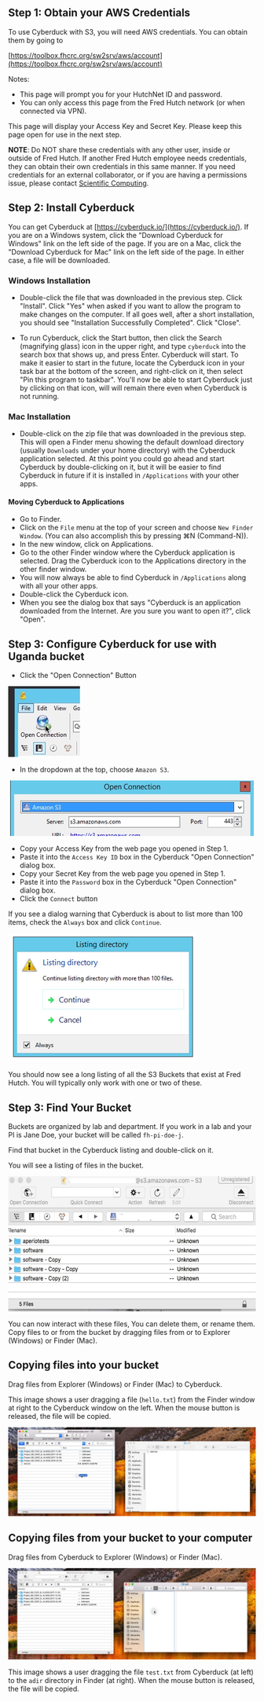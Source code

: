 <script src="https://code.jquery.com/jquery-3.3.1.slim.min.js"></script>

<script>
$(function() {
  $("h1").first().html("Using S3 with Cyberduck at Fred Hutch");
  //$(".page-header").hide();
  $("a").first().hide();
});
</script>


## Step 1: Obtain your AWS Credentials

To use Cyberduck with S3, you will need AWS credentials. You can obtain them by going to

[https://toolbox.fhcrc.org/sw2srv/aws/account](https://toolbox.fhcrc.org/sw2srv/aws/account)

Notes:

* This page will prompt you for your HutchNet ID and password.
* You can only access this page from the Fred Hutch network (or when connected via VPN).

This page will display your Access Key and Secret Key. Please keep this page open for use in the next step.

**NOTE**: Do NOT share these credentials with any other user, inside or outside of Fred Hutch. If another Fred Hutch
employee needs credentials, they can obtain their own credentials in this same manner. If you need credentials for an
external collaborator, or if you are having a permissions issue,
please contact [Scientific Computing](https://centernet.fredhutch.org/cn/u/center-it/cio/scicomp.html).

## Step 2: Install Cyberduck

You can get Cyberduck at [https://cyberduck.io/](https://cyberduck.io/).
If you are on a Windows system, click the "Download Cyberduck for Windows" link on the left side of the page.
If you are on a Mac, click the "Download Cyberduck for Mac"
link on the left side of the page. In either case, a file will be downloaded.

### Windows Installation

* Double-click the file that was downloaded in the previous step. Click "Install".
Click "Yes" when asked if you want to allow the program to make changes on the computer.
If all goes well, after a short installation, you should see "Installation Successfully Completed". Click "Close".

* To run Cyberduck, click the Start button, then click the Search (magnifying glass) icon in the upper right, and type `cyberduck` into the search box that shows up, and press Enter. Cyberduck will start. To make it easier to start in the future, locate the Cyberduck icon in your task bar at the bottom of the screen, and right-click on it, then select "Pin this program to taskbar". You'll now be able to start Cyberduck just by clicking on that icon, will will remain there even when Cyberduck is not running.

### Mac Installation

* Double-click on the zip file that was downloaded in the previous step. This will open a Finder menu showing the default download directory (usually `Downloads` under your home directory) with the Cyberduck application selected. At this point you could go ahead and start Cyberduck by double-clicking on it, but it will be easier to find Cyberduck in future if it is installed in `/Applications` with your other apps.

#### Moving Cyberduck to Applications

* Go to Finder.
* Click on the `File` menu at the top of your screen and choose `New Finder Window`. (You can also accomplish this by pressing ⌘N (Command-N)).
* In the new window, click on Applications.
* Go to the other Finder window where the Cyberduck application is selected. Drag the Cyberduck icon to the Applications directory in the other finder window.
* You will now always be able to find Cyberduck in `/Applications` along with all your other apps.
* Double-click the Cyberduck icon.
* When you see the dialog box that says "Cyberduck is an application downloaded from the Internet. Are you sure you want to open it?", click "Open".

## Step 3: Configure Cyberduck for use with Uganda bucket

* Click the "Open Connection" Button

![OpenConnection](assets/images/OpenConnection.jpg)

* In the dropdown at the top, choose `Amazon S3`.

![AmazonS3](assets/images/AmazonS3.jpg)

* Copy your Access Key from the web page you opened in Step 1.
* Paste it into the `Access Key ID` box in the Cyberduck "Open Connection" dialog box.
* Copy your Secret Key from the web page you opened in Step 1.
* Paste it into the `Password` box in the Cyberduck "Open Connection" dialog box.
* Click the `Connect` button

If you see a dialog warning that Cyberduck is about to list more than 100 items, check the `Always` box and click `Continue`.



<img width="383" height="262" src="assets/images/ListingDirectory.jpg">

You should now see a long listing of all the S3 Buckets that exist at Fred Hutch.
You will typically only work with one or two of these.


## Step 3: Find Your Bucket

Buckets are organized by lab and department. If you work in a lab and your PI is Jane Doe, your bucket will be called
`fh-pi-doe-j`.

Find that bucket in the Cyberduck listing and double-click on it.

You will see a listing of files in the bucket.

<img border="0" width="594" height="275" src="assets/images/FileDisplay.jpg">

You can now interact with these files, You can delete them, or rename them. Copy files to or from the bucket by dragging
files from or to Explorer (Windows) or Finder (Mac).

## Copying files into your bucket

Drag files from Explorer (Windows) or Finder (Mac) to Cyberduck.

This image shows a user dragging a file (`hello.txt`) from the Finder
window at right to the Cyberduck window on the left. When the mouse button
is released, the file will be copied.

<img border="0" src="assets/images/DragToCyberduck.jpeg">

## Copying files from your bucket to your computer

Drag files from Cyberduck to Explorer (Windows) or Finder (Mac).

<img border="0" src="assets/images/DragToFinder.jpeg">

This image shows a user dragging the file `test.txt` from Cyberduck (at left)
to the `adir` directory in Finder (at right). When the mouse button is released,
the file will be copied.




<p>&nbsp;</p>
<p>&nbsp;</p>
<p>&nbsp;</p>
<p>&nbsp;</p>
